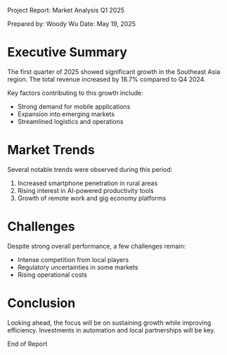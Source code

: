 Project Report: Market Analysis Q1 2025

Prepared by: Woody Wu
Date: May 19, 2025

# Executive Summary

The first quarter of 2025 showed significant growth in the Southeast Asia region. The total revenue increased by 18.7% compared to Q4 2024.

Key factors contributing to this growth include:

- Strong demand for mobile applications
- Expansion into emerging markets
- Streamlined logistics and operations

# Market Trends

Several notable trends were observed during this period:

1. Increased smartphone penetration in rural areas
2. Rising interest in AI-powered productivity tools
3. Growth of remote work and gig economy platforms

# Challenges

Despite strong overall performance, a few challenges remain:

- Intense competition from local players
- Regulatory uncertainties in some markets
- Rising operational costs

# Conclusion

Looking ahead, the focus will be on sustaining growth while improving efficiency. Investments in automation and local partnerships will be key.

End of Report
